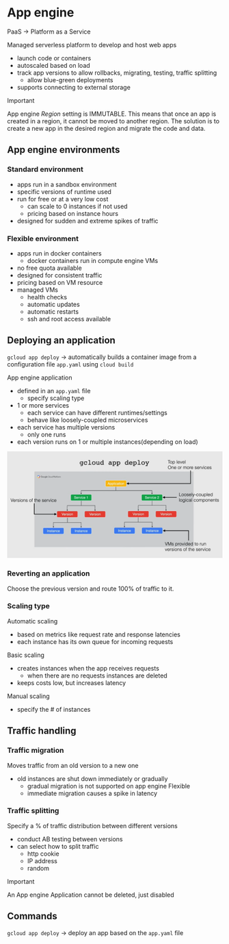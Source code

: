 # App engine

PaaS -> Platform as a Service

Managed serverless platform to develop and host web apps

- launch code or containers
- autoscaled based on load
- track app versions to allow rollbacks, migrating, testing, traffic splitting
  - allow blue-green deployments
- supports connecting to external storage

> [!IMPORTANT]
> App engine _Region_ setting is IMMUTABLE. This means that once an app is created in a region, it cannot be moved to another region. The solution is to create a new app in the desired region and migrate the code and data.

## App engine environments

### Standard environment

- apps run in a sandbox environment
- specific versions of runtime used
- run for free or at a very low cost
  - can scale to 0 instances if not used
  - pricing based on instance hours
- designed for sudden and extreme spikes of traffic

### Flexible environment

- apps run in docker containers
  - docker containers run in compute engine VMs
- no free quota available
- designed for consistent traffic
- pricing based on VM resource
- managed VMs
  - health checks
  - automatic updates
  - automatic restarts
  - ssh and root access available

## Deploying an application

`gcloud app deploy` -> automatically builds a container image from a configuration file `app.yaml` using `cloud build`

App engine application

- defined in an `app.yaml` file
  - specify scaling type
- 1 or more services
  - each service can have different runtimes/settings
  - behave like loosely-coupled microservices
- each service has multiple versions
  - only one runs
- each version runs on 1 or multiple instances(depending on load)

![Application schema](ch10.1-app-engine.application.png)

### Reverting an application

Choose the previous version and route 100% of traffic to it.

### Scaling type

Automatic scaling

- based on metrics like request rate and response latencies
- each instance has its own queue for incoming requests

Basic scaling

- creates instances when the app receives requests
  - when there are no requests instances are deleted
- keeps costs low, but increases latency

Manual scaling

- specify the # of instances

## Traffic handling

### Traffic migration

Moves traffic from an old version to a new one

- old instances are shut down immediately or gradually
  - gradual migration is not supported on app engine Flexible
  - immediate migration causes a spike in latency

### Traffic splitting

Specify a % of traffic distribution between different versions

- conduct AB testing between versions
- can select how to split traffic
  - http cookie
  - IP address
  - random

> [!IMPORTANT]
> An App engine Application cannot be deleted, just disabled

## Commands

`gcloud app deploy` -> deploy an app based on the `app.yaml` file
